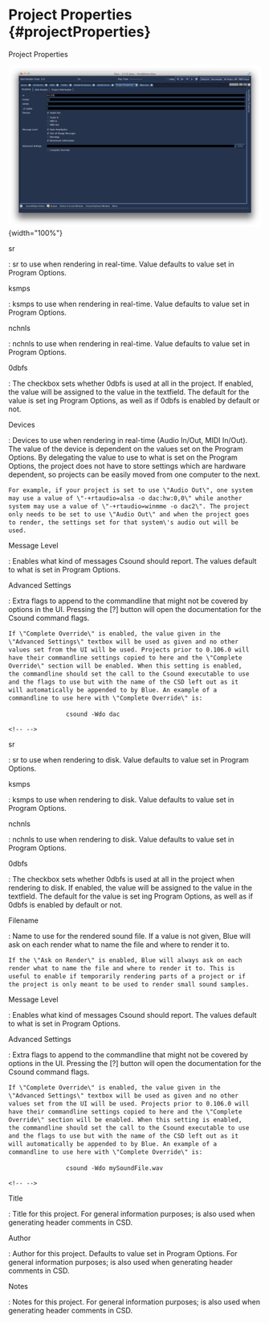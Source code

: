 Project Properties {#projectProperties}
==================

Project Properties

![](images/projectProperties.png){width="100%"}

sr

:   sr to use when rendering in real-time. Value defaults to value set
    in Program Options.

ksmps

:   ksmps to use when rendering in real-time. Value defaults to value
    set in Program Options.

nchnls

:   nchnls to use when rendering in real-time. Value defaults to value
    set in Program Options.

0dbfs

:   The checkbox sets whether 0dbfs is used at all in the project. If
    enabled, the value will be assigned to the value in the textfield.
    The default for the value is set ing Program Options, as well as if
    0dbfs is enabled by default or not.

Devices

:   Devices to use when rendering in real-time (Audio In/Out, MIDI
    In/Out). The value of the device is dependent on the values set on
    the Program Options. By delegating the value to use to what is set
    on the Program Options, the project does not have to store settings
    which are hardware dependent, so projects can be easily moved from
    one computer to the next.

    For example, if your project is set to use \"Audio Out\", one system
    may use a value of \"-+rtaudio=alsa -o dac:hw:0,0\" while another
    system may use a value of \"-+rtaudio=winmme -o dac2\". The project
    only needs to be set to use \"Audio Out\" and when the project goes
    to render, the settings set for that system\'s audio out will be
    used.

Message Level

:   Enables what kind of messages Csound should report. The values
    default to what is set in Program Options.

Advanced Settings

:   Extra flags to append to the commandline that might not be covered
    by options in the UI. Pressing the \[?\] button will open the
    documentation for the Csound command flags.

    If \"Complete Override\" is enabled, the value given in the
    \"Advanced Settings\" textbox will be used as given and no other
    values set from the UI will be used. Projects prior to 0.106.0 will
    have their commandline settings copied to here and the \"Complete
    Override\" section will be enabled. When this setting is enabled,
    the commandline should set the call to the Csound executable to use
    and the flags to use but with the name of the CSD left out as it
    will automatically be appended to by Blue. An example of a
    commandline to use here with \"Complete Override\" is:

                    csound -Wdo dac
                  

```{=html}
<!-- -->
```

sr

:   sr to use when rendering to disk. Value defaults to value set in
    Program Options.

ksmps

:   ksmps to use when rendering to disk. Value defaults to value set in
    Program Options.

nchnls

:   nchnls to use when rendering to disk. Value defaults to value set in
    Program Options.

0dbfs

:   The checkbox sets whether 0dbfs is used at all in the project when
    rendering to disk. If enabled, the value will be assigned to the
    value in the textfield. The default for the value is set ing Program
    Options, as well as if 0dbfs is enabled by default or not.

Filename

:   Name to use for the rendered sound file. If a value is not given,
    Blue will ask on each render what to name the file and where to
    render it to.

    If the \"Ask on Render\" is enabled, Blue will always ask on each
    render what to name the file and where to render it to. This is
    useful to enable if temporarily rendering parts of a project or if
    the project is only meant to be used to render small sound samples.

Message Level

:   Enables what kind of messages Csound should report. The values
    default to what is set in Program Options.

Advanced Settings

:   Extra flags to append to the commandline that might not be covered
    by options in the UI. Pressing the \[?\] button will open the
    documentation for the Csound command flags.

    If \"Complete Override\" is enabled, the value given in the
    \"Advanced Settings\" textbox will be used as given and no other
    values set from the UI will be used. Projects prior to 0.106.0 will
    have their commandline settings copied to here and the \"Complete
    Override\" section will be enabled. When this setting is enabled,
    the commandline should set the call to the Csound executable to use
    and the flags to use but with the name of the CSD left out as it
    will automatically be appended to by Blue. An example of a
    commandline to use here with \"Complete Override\" is:

                    csound -Wdo mySoundFile.wav
                  

```{=html}
<!-- -->
```

Title

:   Title for this project. For general information purposes; is also
    used when generating header comments in CSD.

Author

:   Author for this project. Defaults to value set in Program Options.
    For general information purposes; is also used when generating
    header comments in CSD.

Notes

:   Notes for this project. For general information purposes; is also
    used when generating header comments in CSD.
